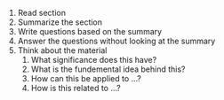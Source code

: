 1. Read section
2. Summarize the section
3. Write questions based on the summary
4. Answer the questions without looking at the summary
5. Think about the material
    1. What significance does this have?
    2. What is the fundemental idea behind this?
    3. How can this be applied to ...?
    4. How is this related to ...?
  
